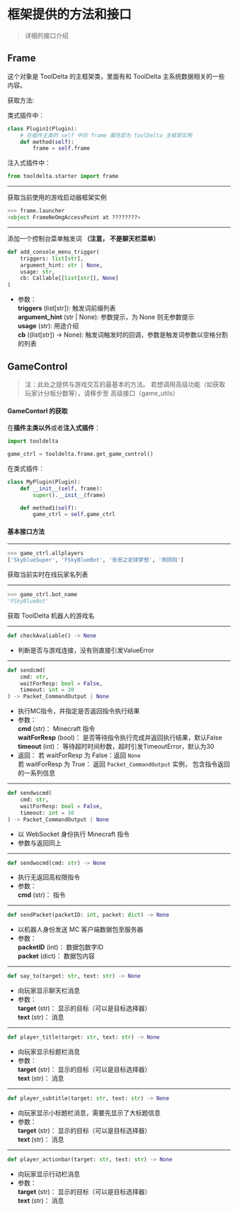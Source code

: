 # 框架提供的方法和接口

> 详细的接口介绍


## Frame

这个对象是 ToolDelta 的主框架类，里面有和 ToolDelta 主系统数据相关的一些内容。

获取方法: 

类式插件中：
```python
class Plugin1(Plugin):
    # 在插件主类的 self 中的 frame 属性即为 ToolDelta 主框架实例
    def method(self):
        frame = self.frame
```

注入式插件中：
```python
from tooldelta.starter import frame
```

---

获取当前使用的游戏启动器框架实例
```python
>>> frame.launcher
<object FrameNeOmgAccessPoint at ????????>
```

---

添加一个控制台菜单触发词 **（注意， 不是聊天栏菜单）**
```python
def add_console_menu_trigger(
    triggers: list[str],
    argument_hint: str | None,
    usage: str,
    cb: Callable[[list[str]], None]
)
```

- 参数：  
**triggers** (list[str]): 触发词前缀列表  
**argument_hint** (str | None): 参数提示，为 None 则无参数提示  
**usage** (str): 用途介绍  
**cb** ((list[str]) -> None): 触发词触发时的回调，参数是触发词参数以空格分割的列表


## GameControl

> 注：此处之提供与游戏交互的最基本的方法。
> 若想调用高级功能（如获取玩家计分板分数等），请移步至 高级接口（game_utils）

#### GameContorl 的获取
在**插件主类以外**或者**注入式插件**：
```python
import tooldelta

game_ctrl = tooldelta.frame.get_game_control()
```
在类式插件：
```python
class MyPlugin(Plugin):
    def __init__(self, frame):
        super().__init__(frame)

    def method1(self):
        game_ctrl = self.game_ctrl
```

#### 基本接口方法

---

```python
>>> game_ctrl.allplayers
['SkyblueSuper', 'FSkyBlueBot', '张哥之足球梦想', '雨阴阳']
```
获取当前实时在线玩家名列表

---

```python
>>> game_ctrl.bot_name
'FSkyBlueBot'
```
获取 ToolDelta 机器人的游戏名

---

```python
def checkAvaliable() -> None
```
- 判断是否与游戏连接，没有则直接引发ValueError

---

```python
def sendcmd(
    cmd: str,
    waitForResp: bool = False,
    timeout: int = 30
) -> Packet_CommandOutput | None
```
  - 执行MC指令，并指定是否返回指令执行结果
  - 参数：  
  **cmd** (str)： Minecraft 指令  
  **waitForResp** (bool)： 是否等待指令执行完成并返回执行结果，默认False  
  **timeout** (int)： 等待超时时间秒数，超时引发TimeoutError，默认为30
  - 返回：
  若 waitForResp 为 False：返回 `None`   
  若 waitForResp 为 True： 返回 `Packet_CommandOutput` 实例， 包含指令返回的一系列信息

---

```python
def sendwscmd(
    cmd: str,
    waitForResp: bool = False,
    timeout: int = 30
) -> Packet_CommandOutput | None
```
  - 以 WebSocket 身份执行 Minecraft 指令
  - 参数与返回同上

---

```python
def sendwocmd(cmd: str) -> None
```
  - 执行无返回高权限指令
  - 参数：  
  **cmd** (str)： 指令

---

```python
def sendPacket(packetID: int, packet: dict) -> None
```
  - 以机器人身份发送 MC 客户端数据包至服务器
  - 参数：  
  **packetID** (int)： 数据包数字ID  
  **packet** (dict)： 数据包内容

---

```python
def say_to(target: str, text: str) -> None
```
  - 向玩家显示聊天栏消息
  - 参数：  
  **target** (str)： 显示的目标（可以是目标选择器）  
  **text** (str)： 消息

---

```python
def player_title(target: str, text: str) -> None
```
  - 向玩家显示标题栏消息
  - 参数：  
  **target** (str)： 显示的目标（可以是目标选择器）  
  **text** (str)： 消息

---

```python
def player_subtitle(target: str, text: str) -> None
```
  - 向玩家显示小标题栏消息，需要先显示了大标题信息
  - 参数：  
  **target** (str)： 显示的目标（可以是目标选择器）  
  **text** (str)： 消息

---

```python
def player_actionbar(target: str, text: str) -> None
```
  - 向玩家显示行动栏消息
  - 参数：  
  **target** (str)： 显示的目标（可以是目标选择器）  
  **text** (str)： 消息
